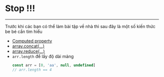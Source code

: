 # Stop !!!
---
Trước khi các bạn có thể làm bài tập về nhà thì sau đây là một số kiến thức be bé cần tìm hiểu

- [Computed property](https://www.youtube.com/watch?v=BBKiec1XTrY)
- [array.concat(...)](https://www.w3schools.com/jsref/jsref_concat_array.asp)
- [array.reduce(...)](https://viblo.asia/p/reduce-javascript-Eb85oxW0K2G)
- `arr.length` để lấy độ dài mảng
  ```js 
  const arr = [0, 'aa', null, undefined]
  // arr.length == 4
  ```

